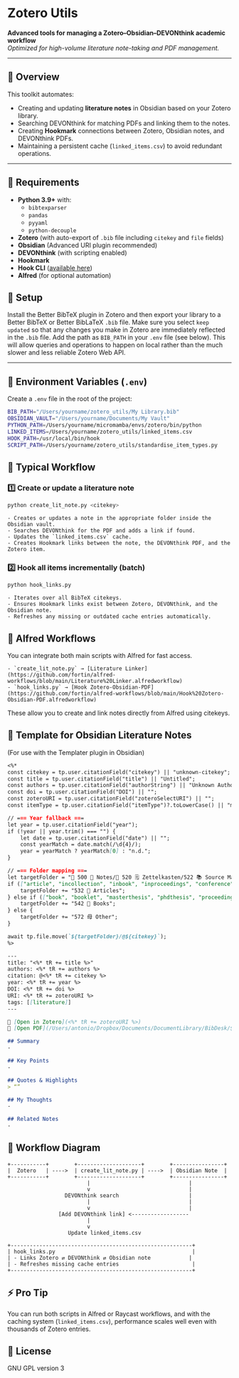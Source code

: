 # Zotero Utils

**Advanced tools for managing a Zotero–Obsidian–DEVONthink academic workflow**  
_Optimized for high-volume literature note-taking and PDF management._

---

## 📝 Overview

This toolkit automates:
- Creating and updating **literature notes** in Obsidian based on your Zotero library.
- Searching DEVONthink for matching PDFs and linking them to the notes.
- Creating **Hookmark** connections between Zotero, Obsidian notes, and DEVONthink PDFs.
- Maintaining a persistent cache (`linked_items.csv`) to avoid redundant operations.

---

## 🔧 Requirements

- **Python 3.9+** with:
  - `bibtexparser`
  - `pandas`
  - `pyyaml`
  - `python-decouple`
- **Zotero** (with auto-export of `.bib` file including `citekey` and `file` fields)
- **Obsidian** (Advanced URI plugin recommended)
- **DEVONthink** (with scripting enabled)
- **Hookmark**
- **Hook CLI** ([available here](https://brettterpstra.com/projects/hook-cli/))
- **Alfred** (for optional automation)

## 🔨 Setup

Install the Better BibTeX plugin in Zotero and then export your library to a Better BibTeX or Better BibLaTeX `.bib` file. Make sure you select `keep updated` so that any changes you make in Zotero are immediately reflected in the `.bib` file. Add the path as `BIB_PATH` in your `.env` file (see below). This will allow queries and operations to happen on local rather than the much slower and less reliable Zotero Web API.

---

## 🔑 Environment Variables (`.env`)

Create a `.env` file in the root of the project:

```bash
BIB_PATH="/Users/yourname/zotero_utils/My Library.bib"
OBSIDIAN_VAULT="/Users/yourname/Documents/My Vault"
PYTHON_PATH=/Users/yourname/micromamba/envs/zotero/bin/python
LINKED_ITEMS=/Users/yourname/zotero_utils/linked_items.csv
HOOK_PATH=/usr/local/bin/hook
SCRIPT_PATH=/Users/yourname/zotero_utils/standardise_item_types.py
```

## 🔄 Typical Workflow

### 1️⃣ Create or update a literature note

```bash
python create_lit_note.py <citekey>
```

	- Creates or updates a note in the appropriate folder inside the Obsidian vault.
	- Searches DEVONthink for the PDF and adds a link if found.
	- Updates the `linked_items.csv` cache.
	- Creates Hookmark links between the note, the DEVONthink PDF, and the Zotero item.

### 2️⃣ Hook all items incrementally (batch)

```bash
python hook_links.py
```

	- Iterates over all BibTeX citekeys.
	- Ensures Hookmark links exist between Zotero, DEVONthink, and the Obsidian note.
	- Refreshes any missing or outdated cache entries automatically.


## 🔗 Alfred Workflows

You can integrate both main scripts with Alfred for fast access.

	- `create_lit_note.py` → [Literature Linker](https://github.com/fortin/alfred-workflows/blob/main/Literature%20Linker.alfredworkflow)
	- `hook_links.py` → [Hook Zotero-Obsidian-PDF](https://github.com/fortin/alfred-workflows/blob/main/Hook%20Zotero-Obsidian-PDF.alfredworkflow)

These allow you to create and link notes directly from Alfred using citekeys.

## 🧠 Template for Obsidian Literature Notes
(For use with the Templater plugin in Obsidian)

```markdown
<%*
const citekey = tp.user.citationField("citekey") || "unknown-citekey";
const title = tp.user.citationField("title") || "Untitled";
const authors = tp.user.citationField("authorString") || "Unknown Author(s)";
const doi = tp.user.citationField("DOI") || "";
const zoteroURI = tp.user.citationField("zoteroSelectURI") || "";
const itemType = tp.user.citationField("itemType")?.toLowerCase() || "misc";

// === Year fallback ===
let year = tp.user.citationField("year");
if (!year || year.trim() === "") {
    let date = tp.user.citationField("date") || "";
    const yearMatch = date.match(/\d{4}/);
    year = yearMatch ? yearMatch[0] : "n.d.";
}

// === Folder mapping ===
let targetFolder = "📁 500 📒 Notes/📁 520 🗒 Zettelkasten/522 📚 Source Material/";
if (["article", "incollection", "inbook", "inproceedings", "conference"].includes(itemType)) {
    targetFolder += "532 📄 Articles";
} else if (["book", "booklet", "masterthesis", "phdthesis", "proceedings"].includes(itemType)) {
    targetFolder += "542 📖 Books";
} else {
    targetFolder += "572 ⺟ Other";
}

await tp.file.move(`${targetFolder}/@${citekey}`);
%>

---
title: "<%* tR += title %>"
authors: <%* tR += authors %>
citation: @<%* tR += citekey %>
year: <%* tR += year %>
DOI: <%* tR += doi %>
URI: <%* tR += zoteroURI %>
tags: [[literature]]
---

📎 [Open in Zotero](<%* tR += zoteroURI %>)
📄 [Open PDF](/Users/antonio/Dropbox/Documents/DocumentLibrary/BibDesk/${citekey}.pdf)

## Summary
-

## Key Points
-

## Quotes & Highlights
> “”

## My Thoughts
-

## Related Notes
-
```

## 🔄 Workflow Diagram

```plaintext
+-----------+        +--------------------+        +----------------+
|  Zotero   | ---->  | create_lit_note.py | ---->  | Obsidian Note  |
+-----------+        +--------------------+        +----------------+
                         |                               |
                         v                               |
                  DEVONthink search                      |
                         |                               |
                         v                               |
                [Add DEVONthink link] <------------------
                         |
                         v
                   Update linked_items.csv

+---------------------------------------------------------+
| hook_links.py                                           |
| - Links Zotero ⇄ DEVONthink ⇄ Obsidian note            |
| - Refreshes missing cache entries                       |
+---------------------------------------------------------+
```

## ⚡ Pro Tip

You can run both scripts in Alfred or Raycast workflows, and with the caching system (`linked_items.csv`), performance scales well even with thousands of Zotero entries.

## 📜 License

GNU GPL version 3
